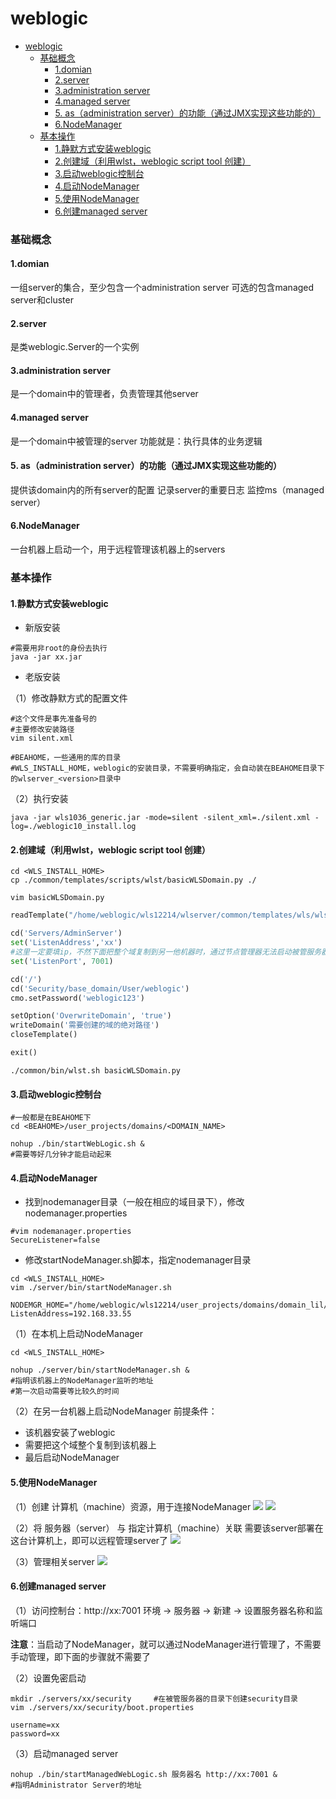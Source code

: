 # weblogic

<!-- @import "[TOC]" {cmd="toc" depthFrom=1 depthTo=6 orderedList=false} -->
<!-- code_chunk_output -->

- [weblogic](#weblogic)
    - [基础概念](#基础概念)
      - [1.domian](#1domian)
      - [2.server](#2server)
      - [3.administration server](#3administration-server)
      - [4.managed server](#4managed-server)
      - [5. as（administration server）的功能（通过JMX实现这些功能的）](#5-asadministration-server的功能通过jmx实现这些功能的)
      - [6.NodeManager](#6nodemanager)
    - [基本操作](#基本操作)
      - [1.静默方式安装weblogic](#1静默方式安装weblogic)
      - [2.创建域（利用wlst，weblogic script tool 创建）](#2创建域利用wlstweblogic-script-tool-创建)
      - [3.启动weblogic控制台](#3启动weblogic控制台)
      - [4.启动NodeManager](#4启动nodemanager)
      - [5.使用NodeManager](#5使用nodemanager)
      - [6.创建managed server](#6创建managed-server)

<!-- /code_chunk_output -->

### 基础概念

#### 1.domian
  一组server的集合，至少包含一个administration server
  可选的包含managed server和cluster

#### 2.server
  是类weblogic.Server的一个实例

#### 3.administration server
  是一个domain中的管理者，负责管理其他server

#### 4.managed server
  是一个domain中被管理的server
  功能就是：执行具体的业务逻辑

#### 5. as（administration server）的功能（通过JMX实现这些功能的）
  提供该domain内的所有server的配置
  记录server的重要日志
  监控ms（managed server）

#### 6.NodeManager
一台机器上启动一个，用于远程管理该机器上的servers

### 基本操作

#### 1.静默方式安装weblogic
* 新版安装
```shell
#需要用非root的身份去执行
java -jar xx.jar
```
* 老版安装

（1）修改静默方式的配置文件
```shell
#这个文件是事先准备号的
#主要修改安装路径
vim silent.xml

#BEAHOME，一些通用的库的目录
#WLS_INSTALL_HOME，weblogic的安装目录，不需要明确指定，会自动装在BEAHOME目录下的wlserver_<version>目录中
```
（2）执行安装
```shell
java -jar wls1036_generic.jar -mode=silent -silent_xml=./silent.xml -log=./weblogic10_install.log
```

#### 2.创建域（利用wlst，weblogic script tool 创建）
```shell
cd <WLS_INSTALL_HOME>
cp ./common/templates/scripts/wlst/basicWLSDomain.py ./

vim basicWLSDomain.py
```
```py
readTemplate("/home/weblogic/wls12214/wlserver/common/templates/wls/wls.jar")

cd('Servers/AdminServer')
set('ListenAddress','xx')
#这里一定要填ip，不然下面把整个域复制到另一他机器时，通过节点管理器无法启动被管服务器，因为被管服务器尝试联系127.0.0.1
set('ListenPort', 7001)

cd('/')
cd('Security/base_domain/User/weblogic')
cmo.setPassword('weblogic123')

setOption('OverwriteDomain', 'true')
writeDomain('需要创建的域的绝对路径')
closeTemplate()

exit()
```
```shell
./common/bin/wlst.sh basicWLSDomain.py
```

#### 3.启动weblogic控制台
```shell
#一般都是在BEAHOME下
cd <BEAHOME>/user_projects/domains/<DOMAIN_NAME>

nohup ./bin/startWebLogic.sh &
#需要等好几分钟才能启动起来
```

#### 4.启动NodeManager

* 找到nodemanager目录（一般在相应的域目录下），修改nodemanager.properties
```shell
#vim nodemanager.properties
SecureListener=false
```
* 修改startNodeManager.sh脚本，指定nodemanager目录
```shell
cd <WLS_INSTALL_HOME>
vim ./server/bin/startNodeManager.sh
```
```
NODEMGR_HOME="/home/weblogic/wls12214/user_projects/domains/domain_lil/nodemanager/"
ListenAddress=192.168.33.55
```
（1）在本机上启动NodeManager
```shell
cd <WLS_INSTALL_HOME>

nohup ./server/bin/startNodeManager.sh &
#指明该机器上的NodeManager监听的地址
#第一次启动需要等比较久的时间
```

（2）在另一台机器上启动NodeManager
前提条件：
* 该机器安装了weblogic
* 需要把这个域整个复制到该机器上
* 最后启动NodeManager

#### 5.使用NodeManager
（1）创建 计算机（machine）资源，用于连接NodeManager
![](./imgs/weblogic_01.png)
![](./imgs/weblogic_02.png)

（2）将 服务器（server） 与 指定计算机（machine）关联
需要该server部署在这台计算机上，即可以远程管理server了
![](./imgs/weblogic_03.png)

（3）管理相关server
![](./imgs/weblogic_04.png)

#### 6.创建managed server

（1）访问控制台：http://xx:7001
  环境 -> 服务器 -> 新建 -> 设置服务器名称和监听端口

**注意**：当启动了NodeManager，就可以通过NodeManager进行管理了，不需要手动管理，即下面的步骤就不需要了

（2）设置免密启动
```shell
mkdir ./servers/xx/security		#在被管服务器的目录下创建security目录
vim ./servers/xx/security/boot.properties
```
```
username=xx
password=xx
```

（3）启动managed server
```shell
nohup ./bin/startManagedWebLogic.sh 服务器名 http://xx:7001 &
#指明Administrator Server的地址
```
